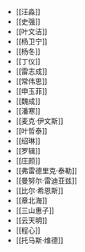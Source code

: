 - [[汪淼]]
- [[史强]]
- [[叶文洁]]
- [[杨卫宁]]
- [[杨冬]]
- [[丁仪]]
- [[雷志成]]
- [[常伟思]]
- [[申玉菲]]
- [[魏成]]
- [[潘寒]]
- [[麦克·伊文斯]]
- [[叶哲泰]]
- [[绍琳]]
- [[罗辑]]
- [[庄颜]]
- [[弗雷德里克·泰勒]]
- [[曼努尔·雷迪亚兹]]
- [[比尔·希恩斯]]
- [[章北海]]
- [[三山惠子]]
- [[云天明]]
- [[程心]]
- [[托马斯·维德]]